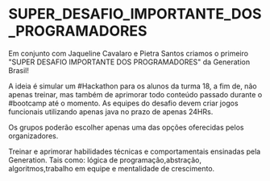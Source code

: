 # SUPER_DESAFIO_IMPORTANTE_DOS_PROGRAMADORES


Em conjunto com Jaqueline Cavalaro e Pietra Santos criamos o primeiro "SUPER DESAFIO IMPORTANTE DOS PROGRAMADORES" da Generation Brasil!

A ideia é simular um #Hackathon para os alunos da turma 18, a fim de, não apenas treinar, mas também de aprimorar todo conteúdo passado durante o #bootcamp até o momento.
As equipes do desafio devem criar jogos funcionais utilizando apenas java no prazo de apenas 24HRs.

Os grupos poderão escolher apenas uma das opções oferecidas pelos organizadores. 

Treinar e aprimorar habilidades técnicas e comportamentais ensinadas pela Generation. Tais como: lógica de programação,abstração, algoritmos,trabalho em equipe e mentalidade de crescimento.
